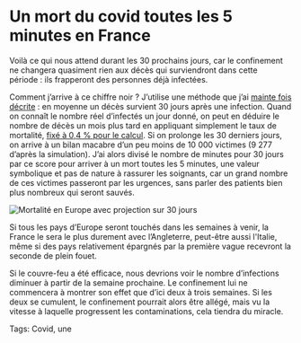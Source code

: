 # Un mort du covid toutes les 5 minutes en France

Voilà ce qui nous attend durant les 30 prochains jours, car le confinement ne changera quasiment rien aux décès qui surviendront dans cette période : ils frapperont des personnes déjà infectées.

Comment j’arrive à ce chiffre noir ? J’utilise une méthode que j’ai [mainte fois décrite](https://tcrouzet.com/2020/10/08/covid-ou-en-est-vraiment-la-france/) : en moyenne un décès survient 30 jours après une infection. Quand on connaît le nombre réel d’infectés un jour donné, on peut en déduire le nombre de décès un mois plus tard en appliquant simplement le taux de mortalité, [fixé à 0,4 % pour le calcul](https://tcrouzet.com/2020/10/29/il-sest-passe-un-truc-etrange-en-europe/). Si on prolonge les 30 derniers jours, on arrive à un bilan macabre d’un peu moins de 10 000 victimes (9 277 d’après la simulation). J’ai alors divisé le nombre de minutes pour 30 jours par ce score pour arriver à un mort toutes les 5 minutes, une valeur symbolique et pas de nature à rassurer les soignants, car un grand nombre de ces victimes passeront par les urgences, sans parler des patients bien plus nombreux qui seront sauvés.

![Mortalité en Europe avec projection sur 30 jours](https://tcrouzet.comhttps://tcrouzet.com/images_tc/2020/10/europ08.jpg)

Si tous les pays d’Europe seront touchés dans les semaines à venir, la France le sera le plus durement avec l’Angleterre, peut-être aussi l'Italie, même si des pays relativement épargnés par la première vague recevront la seconde de plein fouet.

Si le couvre-feu a été efficace, nous devrions voir le nombre d’infections diminuer à partir de la semaine prochaine. Le confinement lui ne commencera à montrer son effet que d’ici deux à trois semaines. Si les deux se cumulent, le confinement pourrait alors être allégé, mais vu la vitesse à laquelle progressent les contaminations, cela tiendra du miracle.

Tags: Covid, une